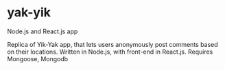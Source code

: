 # yak-yik
Node.js and React.js app 

Replica of Yik-Yak app, that lets users anonymously post comments based on their locations.
Written in Node.js, with front-end in React.js.
Requires Mongoose, Mongodb
